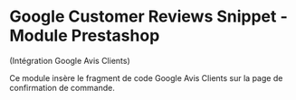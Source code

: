 Google Customer Reviews Snippet - Module Prestashop
===================================================

(Intégration Google Avis Clients)

Ce module insère le fragment de code Google Avis Clients sur la page
de confirmation de commande.
